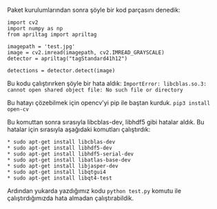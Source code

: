 Paket kurulumlarından sonra şöyle bir kod parçasını denedik:
```
import cv2
import numpy as np
from apriltag import apriltag

imagepath = 'test.jpg'
image = cv2.imread(imagepath, cv2.IMREAD_GRAYSCALE)
detector = apriltag("tagStandard41h12")

detections = detector.detect(image)
```

Bu kodu çalıştırırken şöyle bir hata aldık:
``` ImportError: libcblas.so.3: cannot open shared object file: No such file or directory ```

Bu hatayı çözebilmek için opencv'yi pip ile baştan kurduk.
	``` pip3 install open-cv ```

Bu komuttan sonra sırasıyla libcblas-dev, libhdf5 gibi hatalar aldık. Bu hatalar için sırasıyla 
aşağıdaki komutları çalıştırdık:

	* sudo apt-get install libcblas-dev
	* sudo apt-get install libhdf5-dev
	* sudo apt-get install libhdf5-serial-dev
	* sudo apt-get install libatlas-base-dev
	* sudo apt-get install libjasper-dev 
	* sudo apt-get install libqtgui4 
	* sudo apt-get install libqt4-test 

Ardından yukarda yazdığımız kodu ``` python test.py ``` komutu ile çalıştırdığımızda hata almadan çalıştırabildik.
